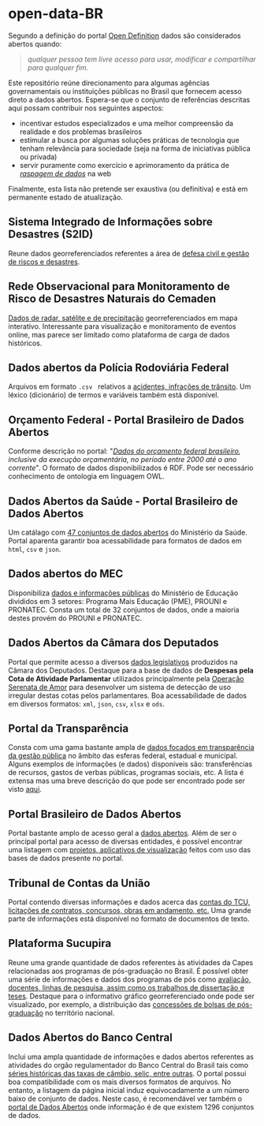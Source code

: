 # open-data-BR

Segundo a definição do portal [Open Definition](http://opendefinition.org/) dados são considerados abertos quando:

>_qualquer pessoa tem livre acesso para usar, modificar e compartilhar para qualquer fim_.

Este repositório reúne direcionamento para algumas agências governamentais ou instituições públicas no Brasil que fornecem acesso direto a dados abertos. Espera-se que o conjunto de referências descritas aqui possam contribuir nos seguintes aspectos: 

* incentivar estudos especializados e uma melhor compreensão da realidade e dos problemas brasileiros
* estimular a busca por algumas soluções práticas de tecnologia que tenham relevância para sociedade (seja na forma de iniciativas pública ou privada) 
* servir puramente como exercício e aprimoramento da prática de [_raspagem de dados_](https://en.wikipedia.org/wiki/Web_scraping) na web

Finalmente, esta lista não pretende ser exaustiva (ou definitiva) e está em permanente estado de atualização.




## Sistema Integrado de Informações sobre Desastres (S2ID)

Reune dados georreferenciados referentes a área de [defesa civil e gestão de riscos e desastres](http://www.mi.gov.br/web/guest/defesa-civil/s2id).



## Rede Observacional para Monitoramento de Risco de Desastres Naturais do Cemaden

[Dados de radar, satélite e de precipitação](http://www.cemaden.gov.br/mapainterativo/) georreferenciados em mapa interativo. Interessante para visualização e monitoramento de eventos online, mas parece ser limitado como plataforma de carga de dados históricos.



## Dados abertos da Polícia Rodoviária Federal
Arquivos em formato ```.csv ``` relativos a [acidentes, infrações de trânsito](https://www.prf.gov.br/portal/dados-abertos). Um léxico
(dicionário) de termos e variáveis também está disponível.




## Orçamento Federal - Portal Brasileiro de Dados Abertos
Conforme descrição no portal: "_[Dados do orçamento federal brasileiro](http://dados.gov.br/dataset/orcamento-federal), inclusive da execução orçamentária, no período entre 2000 até o ano corrente_". O formato de dados disponibilizados é RDF. Pode ser necessário conhecimento de ontologia em linguagem OWL.





## Dados Abertos da Saúde - Portal Brasileiro de Dados Abertos
Um catálago com [47 conjuntos de dados abertos](http://dados.gov.br/harvest/dados-abertos-da-saude) do Ministério da Saúde. Portal aparenta garantir boa acessabilidade para formatos de dados em ```html```, ```csv``` e ```json```.





## Dados abertos do MEC
Disponibiliza [dados e informações públicas](http://dadosabertos.mec.gov.br/) do Ministério de Educação divididos em 3 setores: Programa Mais Educação (PME), PROUNI e PRONATEC. Consta um total de 32 conjuntos de dados, onde a maioria destes provém do PROUNI e PRONATEC. 






## Dados Abertos da Câmara dos Deputados
Portal que permite acesso a diversos [dados legislativos](https://dadosabertos.camara.leg.br/swagger/api.html) produzidos na Câmara dos Deputados. Destaque para a base de dados de **Despesas pela Cota de Atividade Parlamentar** utilizados principalmente pela [Operação Serenata de Amor](https://serenatadeamor.org/) para desenvolver um sistema de detecção de uso irregular destas cotas pelos parlamentares. Boa acessabilidade de dados em diversos formatos: ```xml```, ```json```, ```csv```, ```xlsx``` e ```ods```.





## Portal da Transparência
Consta com uma gama bastante ampla de [dados focados em transparência da gestão pública](http://transparencia.gov.br/) no âmbito das esferas federal, estadual e municipal. Alguns exemplos de informações (e dados) disponíveis são: transferências de recursos, gastos de verbas públicas, programas sociais, etc. A lista é extensa mas uma breve descrição do que pode ser encontrado pode ser visto [aqui](http://transparencia.gov.br/sobre/OQueEncontra.asp).




## Portal Brasileiro de Dados Abertos
Portal bastante amplo de acesso geral a [dados abertos](http://dados.gov.br/). Além de ser o principal portal para acesso de diversas entidades, é possível encontrar uma listagem com [projetos, aplicativos de visualização](http://dados.gov.br/aplicativos) feitos com uso das bases de dados presente no portal.





## Tribunal de Contas da União
Portal contendo diversas informações e dados acerca das [contas do TCU, licitações de contratos, concursos, obras em andamento, etc.](http://portal.tcu.gov.br/transparencia/) Uma grande parte de informações está disponível no formato de documentos de texto. 





## Plataforma Sucupira
Reune uma grande quantidade de dados referentes às atividades da Capes relacionadas aos programas de pós-graduação no Brasil. É possível obter uma série de informações e dados dos programas de pós como [avaliação, docentes, linhas de pesquisa, assim como os trabalhos de dissertação e teses](https://sucupira.capes.gov.br/sucupira/public/index.xhtml). Destaque para o informativo gráfico georreferenciado onde pode ser visualizado, por exemplo, a distribuição das [concessões de bolsas de pós-graduação](https://geocapes.capes.gov.br/geocapes/) no território nacional.





## Dados Abertos do Banco Central
Inclui uma ampla quantidade de informações e dados abertos referentes as atividades do orgão regulamentador do Banco Central do Brasil tais como [séries históricas das taxas de câmbio, selic, entre outras](https://dadosabertos.bcb.gov.br/). O portal possui boa compatibilidade com os mais diversos formatos de arquivos. No entanto, a listagem da página inicial induz equivocadamente a um número baixo de conjunto de dados. Neste caso, é recomendável ver também o [portal de Dados Abertos](http://dados.gov.br/harvest/banco-central-do-brasil-bcb) onde informação é de que existem 1296 conjuntos de dados.



